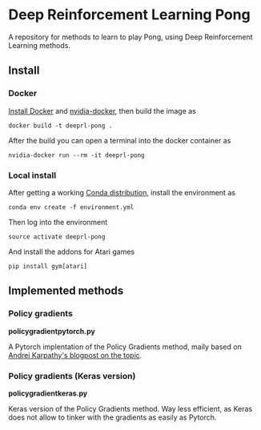 # Deep Reinforcement Learning Pong

A repository for methods to learn to play Pong, using Deep Reinforcement Learning methods.

## Install

### Docker

[Install Docker](https://www.docker.com/) and [nvidia-docker](https://github.com/NVIDIA/nvidia-docker), then build 
the image as

    docker build -t deeprl-pong .
    
After the build you can open a terminal into the docker container as

    nvidia-docker run --rm -it deeprl-pong

### Local install

After getting a working [Conda distribution](https://anaconda.org/anaconda/python), install the environment as

    conda env create -f environment.yml
    
Then log into the environment

    source activate deeprl-pong
    
And install the addons for Atari games

    pip install gym[atari]

## Implemented methods

### Policy gradients

**policygradientpytorch.py**

A Pytorch implentation of the Policy Gradients method, maily based on [Andrej Karpathy's blogpost on the topic](http://karpathy.github.io/2016/05/31/rl/).

### Policy gradients (Keras version)

**policygradientkeras.py**

Keras version of the Policy Gradients method. Way less efficient, as Keras does not allow to tinker with the gradients as easily as Pytorch.

